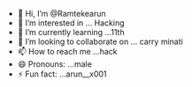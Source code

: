 - 👋 Hi, I’m @Ramtekearun
- 👀 I’m interested in ... Hacking 
- 🌱 I’m currently learning ...11th
- 💞️ I’m looking to collaborate on ... carry minati 
- 📫 How to reach me ...hack
- 😄 Pronouns: ...male 
- ⚡ Fun fact: ...arun__x001
